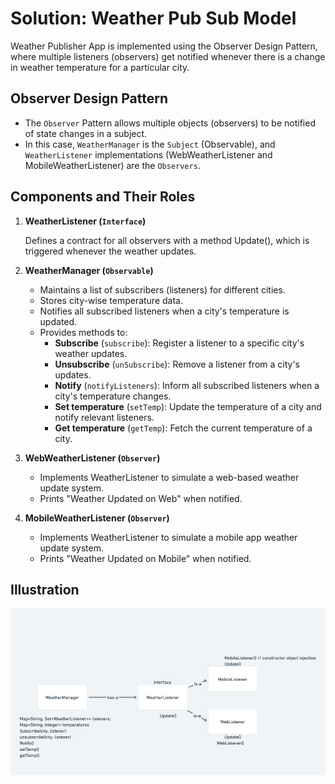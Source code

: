 # Solution: Weather Pub Sub Model

Weather Publisher App is implemented using the Observer Design Pattern, where multiple listeners (observers) get notified whenever there is a change in weather temperature for a particular city. 

## Observer Design Pattern
- The `Observer` Pattern allows multiple objects (observers) to be notified of state changes in a subject.
- In this case, `WeatherManager` is the `Subject` (Observable), and `WeatherListener` implementations (WebWeatherListener and MobileWeatherListener) are the `Observers`.


## Components and Their Roles
1.  **WeatherListener (`Interface`)**

    Defines a contract for all observers with a method Update(), which is triggered whenever the weather updates.
2. **WeatherManager (`Observable`)**

    - Maintains a list of subscribers (listeners) for different cities. 
    - Stores city-wise temperature data. 
    - Notifies all subscribed listeners when a city's temperature is updated. 
    - Provides methods to:
      - **Subscribe** (`subscribe`): Register a listener to a specific city's weather updates. 
      - **Unsubscribe** (`unSubscribe`): Remove a listener from a city's updates. 
      - **Notify** (`notifyListeners`): Inform all subscribed listeners when a city's temperature changes. 
      - **Set temperature** (`setTemp`): Update the temperature of a city and notify relevant listeners. 
      - **Get temperature** (`getTemp`): Fetch the current temperature of a city.

3. **WebWeatherListener (`Observer`)**

    - Implements WeatherListener to simulate a web-based weather update system.
    - Prints "Weather Updated on Web" when notified.
4. **MobileWeatherListener (`Observer`)**

    - Implements WeatherListener to simulate a mobile app weather update system.
    - Prints "Weather Updated on Mobile" when notified.

## Illustration
![img.png](./../../../images/weather-publisher.png)